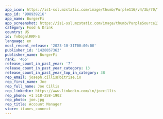 ```yaml
---
app_icon: https://is1-ssl.mzstatic.com/image/thumb/Purple116/v4/3b/70/f9/3b70f99d-c8c5-3e06-065a-11cb154eac19/AppIcon-0-0-1x_U007epad-0-0-85-220.jpeg/1024x1024bb.png
app_id: '998939216'
app_name: BurgerFi
app_screenshot: https://is1-ssl.mzstatic.com/image/thumb/PurpleSource112/v4/9a/e6/c2/9ae6c2a2-5a59-b1a4-72b2-fafe24a9d03b/e7a92c61-5fe0-4c43-80e2-54db4eb2b44a_Simulator_Screen_Shot_-_iPhone_12_Pro_Max_-_2022-09-26_at_14.41.33.png/1284x2778bb.png
category: Food & Drink
country: US
id: fvOdgnlRRM-S
language: en
most_recent_release: '2023-10-31T00:00:00'
publisher_id: '1420057363'
publisher_name: BurgerFi
rank: '465'
release_count_in_past_year: '7'
release_count_in_past_year_category: 13
release_count_in_past_year_top_in_category: 38
rep_email: joseph.cillis@bitrise.io
rep_first_name: Joe
rep_full_name: Joe Cillis
rep_linkedin: https://www.linkedin.com/in/joecillis
rep_phone: +1 518-258-1902
rep_photo: joe.jpg
rep_title: Account Manager
store: itunes_connect
---
```

